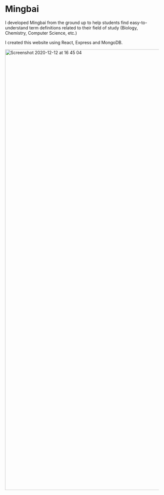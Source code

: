 # Mingbai

I developed Mingbai from the ground up to help students find easy-to-understand term definitions related to their field of study (Biology, Chemistry, Computer Science, etc.)

I created this website using React, Express and MongoDB.

<img width="1440" alt="Screenshot 2020-12-12 at 16 45 04" src="https://user-images.githubusercontent.com/31804969/102026421-08669600-3d9e-11eb-9554-a6daed9f6b3c.png">
